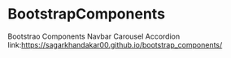 # BootstrapComponents
Bootstrao Components Navbar Carousel Accordion
link:https://sagarkhandakar00.github.io/bootstrap_components/
